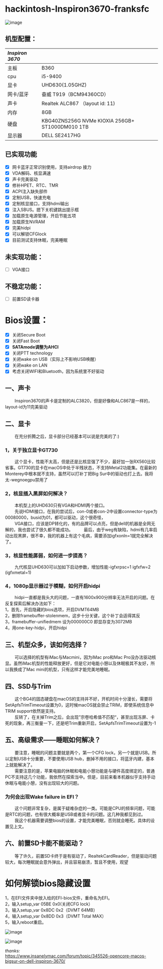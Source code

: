 # hackintosh-Inspiron3670-franksfc

![image](https://github.com/franksfc/hackintosh-Inspiron3670-franksfc/blob/master/preview.png)

## 机型配置：

| ***Inspiron 3670*** |                                                 |
| :------------ | ----------------------------------------------- |
| 主板          | B360                                            |
| cpu           | i5-9400                                         |
| 显卡          | UHD630(1.05GHZ)                                  |
| 网卡/蓝牙     | 奋威 T919（BCM94360CD）                |
| 声卡          | Realtek ALC867 （layout id: 11)                 |
| 内存          | 8GB                                             |
| 硬盘          | KBG40ZNS256G NVMe KIOXIA 256GB+ ST1000DM010 1TB |
| 显示器        | DELL SE2417HG                                   |


## 已实现功能
- [x] 网卡蓝牙正常识别使用，支持airdrop 接力
- [x] VDA解码、核显满速
- [x] 声卡完美驱动
- [x] 修补HPET、RTC、TMR
- [x] ACPI注入缺失部件
- [x] 定制USB，快速充电
- [x] 定制核显接口，支持hdmi输出
- [x] 注入SBUS。摁下关机键跳出提示框
- [x] 加载原生电源管理，开启节能五项
- [x] 加载原生NVRAM
- [x] 完美hidpi
- [x] 可以解锁CFGlock
- [x] 目前测试支持休眠，完美睡眠
   
## 未实现功能：  
- [ ] VGA接口   
   
## 不稳定功能：
- [ ] 前置SD读卡器  


# Bios设置：
- [x] 关闭Secure Boot
- [x] 关闭Fast Boot
- [x] **SATAmode调整为AHCI**
- [x] 关闭PTT technology
- [x] 关闭wake on USB（实际上不影响USB唤醒）
- [x] 关闭wake on LAN
- [x] 考虑关闭WIFI和Bluetooth，因为系统里不好驱动
 
## 一、声卡
&#160;&#160;&#160;&#160;&#160;&#160;&#160;&#160;Inspiron3670的声卡是定制的ALC3820，但是好像和ALC867是一样的，layout-id为11完美驱动
    
## 二、显卡  
&#160;&#160;&#160;&#160;&#160;&#160;&#160;&#160;在充分折腾之后，显卡部分已经基本可以说是完美的了:)
  
### 1，关于独立显卡GT730     
&#160;&#160;&#160;&#160;&#160;&#160;&#160;&#160;这个显卡，性能不太高，但是还是比核显强了不少，最好加一张RX560比较省事。GT730的显卡在macOS中处于半残状态，不支持Metal2功能集。在最新的Monterey中根本就不支持，虽然可以打补丁把Big Sur中的驱动也打上去。我将太-wegnoegpu禁用了  
      
### 2，核显插入黑屏如何解决？      
&#160;&#160;&#160;&#160;&#160;&#160;&#160;&#160;本机型上的UHD630只有VGA和HDMI两个接口。    
&#160;&#160;&#160;&#160;&#160;&#160;&#160;&#160;先说HDMI接口，在我的尝试后，con-0或者con-2中设置connector-type为00080000，busid为01，都可以驱动，这个很奇怪，     
&#160;&#160;&#160;&#160;&#160;&#160;&#160;&#160;VGA接口，应该是DP转化的，有的品牌可以点亮，但是dell的机器是全网无解的，我也尝试了很久都不能成功。
&#160;&#160;&#160;&#160;&#160;&#160;&#160;&#160;最后，由于weg有缺陷，hdmi有几率启动出现黑屏，很不幸，我的机器上有这个毛病，需要添加igfxonln=1就完全解决了。
   
### 3，核显性能孱弱，如何进一步提高？      
&#160;&#160;&#160;&#160;&#160;&#160;&#160;&#160;九代核显UHD630可以加如下启动参数，增加性能-igfxrpsc=1 igfxfw=2 (igfxmetal=1)
   
### 4，1080p显示器过于模糊，如何开启hidpi     
&#160;&#160;&#160;&#160;&#160;&#160;&#160;&#160;hidpi一直都是我头大的问题，一直有1600x900分辨率无法开启的问题。在反复探索后解决办法如下：   
1，首先，开启隐藏的bios选项，开启DVMT64MB     
2，删除framebuffer-stolenmem，这步十分关键，这个补丁会适得其反    
3，framebuffer-unifiedmem 设为000000C0 即显存变为3072MB    
4，用one-key-hidpi，开启hidpi           
  
## 三、机型众多，该如何选择？     
&#160;&#160;&#160;&#160;&#160;&#160;&#160;&#160;可以选择的机型有iMac与Macmini，因为iMac pro和Mac Pro没办法驱动核显。虽然iMac机型的性能释放更好，但是它对电能小憩以及休眠极其不友好，所以我换成了Mac mini的机型，只有这样才能完美地睡眠。  
  
## 四、SSD与Trim      
&#160;&#160;&#160;&#160;&#160;&#160;&#160;&#160;这个BG4的固态硬盘在macOS的支持并不好，开机时间十分漫长，需要将SetApfsTrimTimeout设置为0，这时候macOS就会禁止TRIM，即使系统信息中TRIM support依然是支持。   
&#160;&#160;&#160;&#160;&#160;&#160;&#160;&#160;反转了，在关掉Trim之后，会出现”宗卷哈希值不匹配“，甚至出现冻屏、卡死的现象，再三衡量一下，还是吧Trim重新开启，SetApfsTrimTimeout设置为-1
    
## 五、高级需求——睡眠如何解决？  
&#160;&#160;&#160;&#160;&#160;&#160;&#160;&#160;要注意，睡眠的问题主要就是两个，第一个CFG lock，另一个就是USB。所以定制USB十分重要，不要使用USB hub，删掉不用的接口，将蓝牙内建，基本上就能解决了。     
&#160;&#160;&#160;&#160;&#160;&#160;&#160;&#160;需要注意的是，苹果电脑的休眠和电能小憩功能是与硬件高度绑定的，普通PC不支持这几个功能，我依然在探索当中。但是，目前来看本机器似乎支持手动休眠与电能小憩，没有出现较大的问题。  

### 为何会出现Wake failure in EFI？  
&#160;&#160;&#160;&#160;&#160;&#160;&#160;&#160;这个问题非常复杂，是属于疑难杂症的一类。可能是CPU的频率问题，可能是RTC的问题，也有很大概率是USB或者显卡的问题。这几种我都见到过。    
&#160;&#160;&#160;&#160;&#160;&#160;&#160;&#160;我这个机器需要调整bios的设置，才能完美睡眠，否则就会睡死。具体的设置见上文。  
    
## 六、前置SD卡能不能驱动？     
&#160;&#160;&#160;&#160;&#160;&#160;&#160;&#160;等了许久，前置SD卡终于是有驱动了，RealtekCardReader，但是驱动问题较大，每次睡眠就会意外弹出，并且容易崩溃，暂且不使用，观望         

# 如何解锁bios隐藏设置   
1，在EFI文件夹中放入给的EFI-bios文件，重命名为EFI。    
2，输入setup_var 05BE 0x0(关闭CFG lock）   
3，输入setup_var 0x8DC 0x2（DVMT 64MB）  
4，输入setup_var 0x8DD 0x3（DVMT Total MAX）  
5，输入reboot重启。
   
![image](https://github.com/franksfc/hackintosh-Inspiron3670-franksfc/blob/master/CFG%20Lock.jpg)
     
![image](https://github.com/franksfc/hackintosh-Inspiron3670-franksfc/blob/master/DVMT.jpg)
   
*thanks:*  
https://www.insanelymac.com/forum/topic/345526-opencore-macos-bigsur-on-dell-inspiron-3670/   

